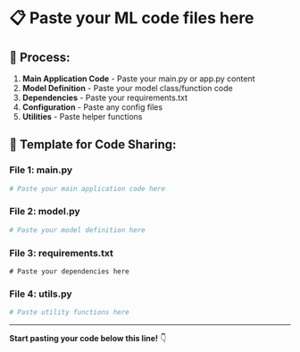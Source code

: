 # 📋 Paste your ML code files here

## 🔄 Process:
1. **Main Application Code** - Paste your main.py or app.py content
2. **Model Definition** - Paste your model class/function code  
3. **Dependencies** - Paste your requirements.txt
4. **Configuration** - Paste any config files
5. **Utilities** - Paste helper functions

## 📝 Template for Code Sharing:

### File 1: main.py
```python
# Paste your main application code here
```

### File 2: model.py  
```python
# Paste your model definition here
```

### File 3: requirements.txt
```
# Paste your dependencies here
```

### File 4: utils.py
```python
# Paste utility functions here
```

---
**Start pasting your code below this line!** 👇
